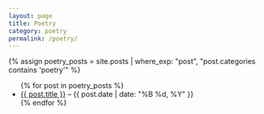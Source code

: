 ```yaml
---
layout: page
title: Poetry
category: poetry
permalink: /poetry/
---
```

{% assign poetry_posts = site.posts | where_exp: "post", "post.categories contains 'poetry'" %}

<ul>
  {% for post in poetry_posts %}
    <li>
      <a href="{{ post.url }}">{{ post.title }}</a> – {{ post.date | date: "%B %d, %Y" }}
    </li>
  {% endfor %}
</ul>
